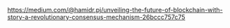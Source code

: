 https://medium.com/@hamidr.pj/unveiling-the-future-of-blockchain-with-story-a-revolutionary-consensus-mechanism-26bccc757c75
